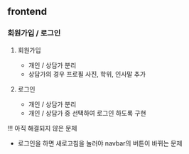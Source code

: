 ## frontend
### 회원가입 / 로그인

1. 회원가입
   - 개인 / 상담가 분리
   - 상담가의 경우 프로필 사진, 학위, 인사말 추가

2. 로그인
   - 개인 / 상담가 분리
   - 개인 / 상담가 중 선택하여 로그인 하도록 구현

!!! 아직 해결되지 않은 문제
- 로그인을 하면 새로고침을 눌러야 navbar의 버튼이 바뀌는 문제 